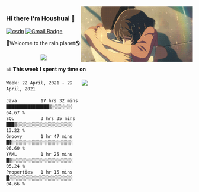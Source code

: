 <img  align='right' height="150" src="https://github.com/LikeRainDay/LikeRainDay/blob/master/pic/img_rain_1.gif?raw=true">



### Hi there I'm Houshuai :lemon:

[![csdn](https://img.shields.io/badge/-csdn-c14438?style=flat-square&logo=c&logoColor=white)](https://blog.csdn.net/qq_15807167)
[![Gmail Badge](https://img.shields.io/badge/-gmail-c14438?style=flat-square&logo=Gmail&logoColor=white&link=mailto:houshuai0816@gmail.com)](mailto:houshuai0816@gmail.com)

🚀Welcome to the rain planet🌎

<center>
<img align='center'  src="https://source.unsplash.com/random/1200x600">
</center>

📊 **This week I spent my time on**

<img align='right'   width="300" src="https://github-readme-stats.vercel.app/api?username=LikeRainDay&show_icons=true&title_color=fff&icon_color=79ff97&text_color=9f9f9f&bg_color=151515">

<!--START_SECTION:waka-->
```text
Week: 22 April, 2021 - 29 April, 2021

Java         17 hrs 32 mins  ████████████████▒░░░░░░░░   64.67 % 
SQL          3 hrs 35 mins   ███▒░░░░░░░░░░░░░░░░░░░░░   13.22 % 
Groovy       1 hr 47 mins    █▓░░░░░░░░░░░░░░░░░░░░░░░   06.60 % 
YAML         1 hr 25 mins    █▒░░░░░░░░░░░░░░░░░░░░░░░   05.24 % 
Properties   1 hr 15 mins    █░░░░░░░░░░░░░░░░░░░░░░░░   04.66 % 
```
<!--END_SECTION:waka-->
